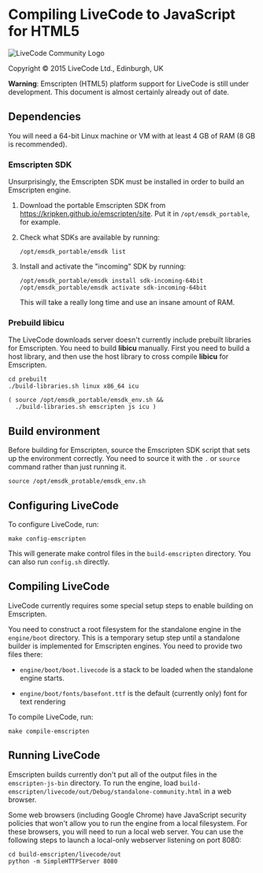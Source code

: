# Compiling LiveCode to JavaScript for HTML5

![LiveCode Community Logo](http://livecode.com/wp-content/uploads/2015/02/livecode-logo.png)

Copyright © 2015 LiveCode Ltd., Edinburgh, UK

**Warning**: Emscripten (HTML5) platform support for LiveCode is still under development.  This document is almost certainly already out of date.

## Dependencies

You will need a 64-bit Linux machine or VM with at least 4 GB of RAM
(8 GB is recommended).

### Emscripten SDK

Unsurprisingly, the Emscripten SDK must be installed in order to build
an Emscripten engine.

1. Download the portable Emscripten SDK from <https://kripken.github.io/emscripten/site>.  Put it in `/opt/emsdk_portable`, for example.

2. Check what SDKs are available by running:

       /opt/emsdk_portable/emsdk list

3. Install and activate the "incoming" SDK by running:

       /opt/emsdk_portable/emsdk install sdk-incoming-64bit
       /opt/emsdk_portable/emsdk activate sdk-incoming-64bit

   This will take a really long time and use an insane amount of RAM.

### Prebuild libicu

The LiveCode downloads server doesn't currently include prebuilt libraries for Emscripten.  You need to build **libicu** manually.  First you need to build a host library, and then use the host library to cross compile **libicu** for Emscripten.

    cd prebuilt
    ./build-libraries.sh linux x86_64 icu

    ( source /opt/emsdk_portable/emsdk_env.sh &&
      ./build-libraries.sh emscripten js icu )

## Build environment

Before building for Emscripten, source the Emscripten SDK script that sets up the environment correctly.  You need to source it with the `.` or `source` command rather than just running it.

    source /opt/emsdk_protable/emsdk_env.sh

## Configuring LiveCode

To configure LiveCode, run:

    make config-emscripten

This will generate make control files in the `build-emscripten` directory.  You can also run `config.sh` directly.

## Compiling LiveCode

LiveCode currently requires some special setup steps to enable building on Emscripten.

You need to construct a root filesystem for the standalone engine in the `engine/boot` directory.  This is a temporary setup step until a standalone builder is implemented for Emscripten engines. You need to provide two files there:

* `engine/boot/boot.livecode` is a stack to be loaded when the standalone engine starts.

* `engine/boot/fonts/basefont.ttf` is the default (currently only) font for text rendering

To compile LiveCode, run:

    make compile-emscripten

## Running LiveCode

Emscripten builds currently don't put all of the output files in the `emscripten-js-bin` directory.  To run the engine, load `build-emscripten/livecode/out/Debug/standalone-community.html` in a web browser.

Some web browsers (including Google Chrome) have JavaScript security policies that won't allow you to run the engine from a local filesystem.  For these browsers, you will need to run a local web server.  You can use the following steps to launch a local-only webserver listening on port 8080:

    cd build-emscripten/livecode/out
    python -m SimpleHTTPServer 8080
